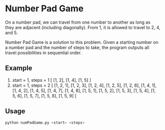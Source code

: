 # Number Pad Game

On a number pad, we can travel from one number to another as long as they are adjacent (including diagonally).
From 1, it is allowed to travel to 2, 4, and 5.

Number Pad Game is a solution to this problem. Given a starting number on a number pad and the number of steps to take, the program outputs all travel possibilities in sequential order.

## Example
1. start = 1, steps = 1
                    [
                    [1, 2], 
                    [1, 4], 
                    [1, 5]
                    ]
2. start = 1, steps = 2 
                    [
                    [1, 2, 1], [1, 2, 3], [1, 2, 4], [1, 2, 5], [1, 2, 6],
                    [1, 4, 1], [1, 4, 2], [1, 4, 5], [1, 4, 7], [1, 4, 8],
                    [1, 5, 1], [1, 5, 2], [1, 5, 3], [1, 5, 4], [1, 5, 6], [1, 5, 7], [1, 5, 8], [1, 5, 9]
                    ]

## Usage
```bash
python numPadGame.py <start> <steps>
```
